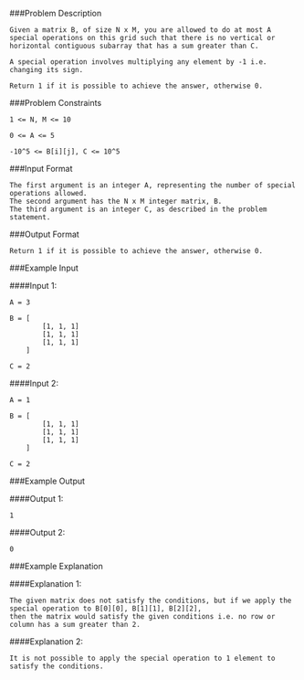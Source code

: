 ###Problem Description
```
Given a matrix B, of size N x M, you are allowed to do at most A special operations on this grid such that there is no vertical or horizontal contiguous subarray that has a sum greater than C.

A special operation involves multiplying any element by -1 i.e. changing its sign.

Return 1 if it is possible to achieve the answer, otherwise 0.
```


###Problem Constraints

```
1 <= N, M <= 10

0 <= A <= 5

-10^5 <= B[i][j], C <= 10^5
```


###Input Format

```
The first argument is an integer A, representing the number of special operations allowed.
The second argument has the N x M integer matrix, B.
The third argument is an integer C, as described in the problem statement.
```


###Output Format

```
Return 1 if it is possible to achieve the answer, otherwise 0.
```


###Example Input

####Input 1:

```
A = 3

B = [  
        [1, 1, 1]
        [1, 1, 1]
        [1, 1, 1]
    ]
    
C = 2
```
####Input 2:

```
A = 1

B = [
        [1, 1, 1]
        [1, 1, 1]
        [1, 1, 1]
    ]
    
C = 2

```
###Example Output

####Output 1:

```
1
```
####Output 2:

```
0
```


###Example Explanation

####Explanation 1:

```
The given matrix does not satisfy the conditions, but if we apply the special operation to B[0][0], B[1][1], B[2][2],
then the matrix would satisfy the given conditions i.e. no row or column has a sum greater than 2.
```
####Explanation 2:

```
It is not possible to apply the special operation to 1 element to satisfy the conditions.
```